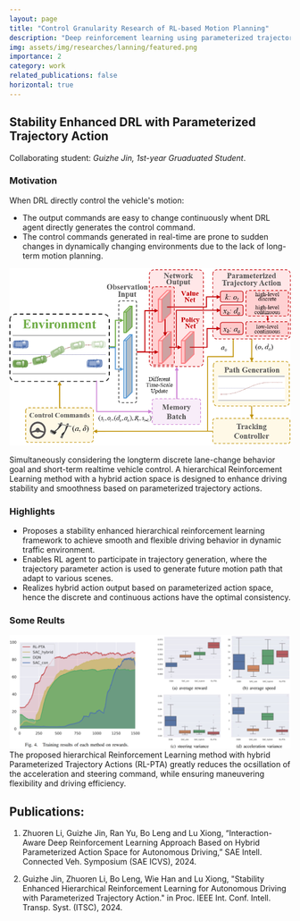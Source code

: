 ```yaml
---
layout: page
title: "Control Granularity Research of RL-based Motion Planning"
description: "Deep reinforcement learning using parameterized trajectory action, for flexible and smooth driving in complex environment. (From Dec 2023 to now)"
img: assets/img/researches/lanning/featured.png
importance: 2
category: work
related_publications: false
horizontal: true
---
```


## Stability Enhanced DRL with Parameterized Trajectory Action
Collaborating student: *Guizhe Jin, 1st-year Gruaduated Student*.


### **Motivation**
When DRL directly control the vehicle's motion:
- The output commands are easy to change continuously whent DRL agent directly generates the control command.
- The control commands generated in real-time are prone to sudden changes in dynamically changing environments due to the lack of long-term motion planning.

![png](/assets/img/researches/lanning/featured.png)

Simultaneously considering the longterm discrete lane-change behavior goal and short-term realtime vehicle control. A hierarchical Reinforcement Learning method with a hybrid action space is designed to enhance driving stability and smoothness based on parameterized trajectory actions.

### **Highlights**
- Proposes a stability enhanced hierarchical reinforcement learning framework to achieve smooth and flexible driving behavior in dynamic traffic environment.
- Enables RL agent to participate in trajectory generation, where the trajectory parameter action is used to generate future motion path that adapt to various scenes.
- Realizes hybrid action output based on parameterized action space, hence the discrete and continuous actions have the optimal consistency.

### **Some Reults**
![png](/assets/img/researches/lanning/result-RLPTA.png)
The proposed hierarchical Reinforcement Learning method with hybrid Parameterized Trajectory Actions (RL-PTA) greatly reduces the ocsillation of the acceleration and steering command, while ensuring maneuvering flexibility and driving efficiency.

<!-- ## **Published paper:**
1. Zhuoren Li, Lu Xiong, Bo Leng et.al. Safe Reinforcement Learning of Lane Change Decision Making with Risk-Fused Constraint, in Proc. IEEE Int. Conf. Intell. Transp. Syst. (ITSC), 2023, pp. 1313-1319. -->

## **Publications:**
1. Zhuoren Li, Guizhe Jin, Ran Yu, Bo Leng and Lu Xiong, “Interaction-Aware Deep Reinforcement Learning Approach Based on Hybrid Parameterized Action Space for Autonomous Driving,” SAE Intell. Connected Veh. Symposium (SAE ICVS), 2024.

2. Guizhe Jin, Zhuoren Li, Bo Leng, Wie Han and Lu Xiong, "Stability Enhanced Hierarchical Reinforcement Learning for Autonomous Driving with Parameterized Trajectory Action." in Proc. IEEE Int. Conf. Intell. Transp. Syst. (ITSC), 2024.
